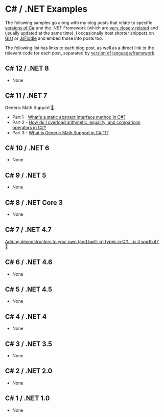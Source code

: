 # C# / .NET Examples

The following samples go along with my blog posts that relate to specific [versions of C#](https://learn.microsoft.com/en-us/dotnet/csharp/whats-new/csharp-version-history) and the .NET Framework (which are [very closely related](https://learn.microsoft.com/en-us/dotnet/csharp/whats-new/relationships-between-language-and-library) and usually updated at the same time). I occasionally host shorter snippets on [Gist](https://gist.github.com/grantwinney) or [JsFiddle](https://jsfiddle.net/user/grantwinney/fiddles/) and embed those into posts too.

The following list has links to each blog post, as well as a direct link to the relevant code for each post, separated by [version of language/framework](https://github.com/dotnet/csharplang/blob/main/Language-Version-History.md).

## C# 12 / .NET 8

- None

## C# 11 / .NET 7

Generic Math Support [💾](https://github.com/grantwinney/CSharpDotNetExamples/tree/master/C%23%2011/GenericMathSupport)
  * Part 1 - [What's a static abstract interface method in C#?](https://grantwinney.com/whats-a-static-abstract-interface-method-in-c/)
  * Part 2 - [How do I overload arithmetic, equality, and comparison operators in C#?](https://grantwinney.com/how-do-i-overload-operators-in-csharp/)
  * Part 3 - [What is Generic Math Support in C# 11?](https://grantwinney.com/whats-generic-math-support-in-csharp)

## C# 10 / .NET 6

- None

## C# 9 / .NET 5

- None

## C# 8 / .NET Core 3

- None

## C# 7 / .NET 4.7

[Adding deconstructors to your own (and built-in) types in C#... is it worth it?](https://grantwinney.com/adding-deconstructors-in-csharp-is-it-worth-it/)
[💾](https://github.com/grantwinney/CSharpDotNetExamples/tree/master/C%23%2007/DeconstructingUserDefinedTypes)

## C# 6 / .NET 4.6

- None

## C# 5 / .NET 4.5

- None

## C# 4 / .NET 4

- None

## C# 3 / .NET 3.5

- None

## C# 2 / .NET 2.0

- None

## C# 1 / .NET 1.0

- None
